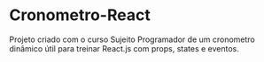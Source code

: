 # Cronometro-React
Projeto criado com o curso Sujeito Programador de um cronometro dinâmico útil para treinar React.js com props, states e eventos.
